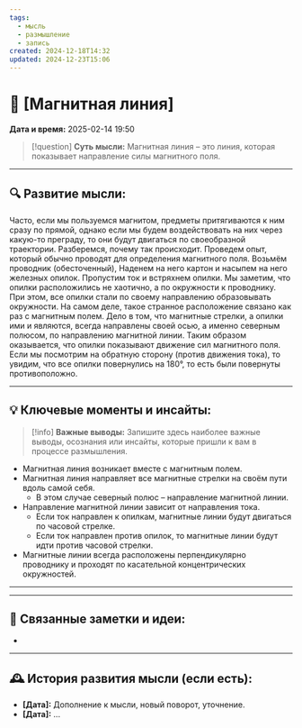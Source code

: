 ```yaml
---
tags:
  - мысль
  - размышление
  - запись
created: 2024-12-18T14:32
updated: 2024-12-23T15:06
---
```


# 💭  [Магнитная линия]

**Дата и время:** 2025-02-14 19:50

> [!question] **Суть мысли:**
> Магнитная линия – это линия, которая показывает направление силы магнитного поля.

---

## 🔍 Развитие мысли:

Часто, если мы пользуемся магнитом, предметы притягиваются к ним сразу по прямой, однако если мы будем воздействовать на них через какую-то преграду, то они будут двигаться по своеобразной траектории. Разберемся, почему так происходит.
Проведем опыт, который обычно проводят для определения магнитного поля. Возьмём проводник (обесточенный), Наденем на него картон и насыпем на него железных опилок. Пропустим ток и встряхнем опилки. Мы заметим, что опилки расположились не хаотично, а по окружности к проводнику. При этом, все опилки стали по своему направлению образовывать окружности. На самом деле, такое странное расположение связано как раз с магнитным полем. Дело в том, что магнитные стрелки, а опилки ими и являются, всегда направлены своей осью, а именно северным полюсом, по направлению магнитной линии. Таким образом оказывается, что опилки показывают движение сил магнитного поля. Если мы посмотрим на обратную сторону (против движения тока), то увидим, что все опилки повернулись на 180°, то есть были повернуты противоположно.

---

## 💡 Ключевые моменты и инсайты:

> [!info] **Важные выводы:**
> Запишите здесь наиболее важные выводы, осознания или инсайты, которые пришли к вам в процессе размышления.

- Магнитная линия возникает вместе с магнитным полем.
- Магнитная линия направляет все магнитные стрелки на своём пути вдоль самой себя.
	- В этом случае северный полюс – направление магнитной линии.
- Направление магнитной линии зависит от направления тока.
	- Если ток направлен к опилкам, магнитные линии будут двигаться по часовой стрелке.
	- Если ток направлен против опилок, то магнитные линии будут идти против часовой стрелки.
- Магнитные линии всегда расположены перпендикулярно проводнику и проходят по касательной концентрических окружностей.

---

---

## 🔄 Связанные заметки и идеи:

- 

---

## 🕰️ История развития мысли (если есть):

* **[Дата]:**  Дополнение к мысли, новый поворот, уточнение.
* **[Дата]:**  ...